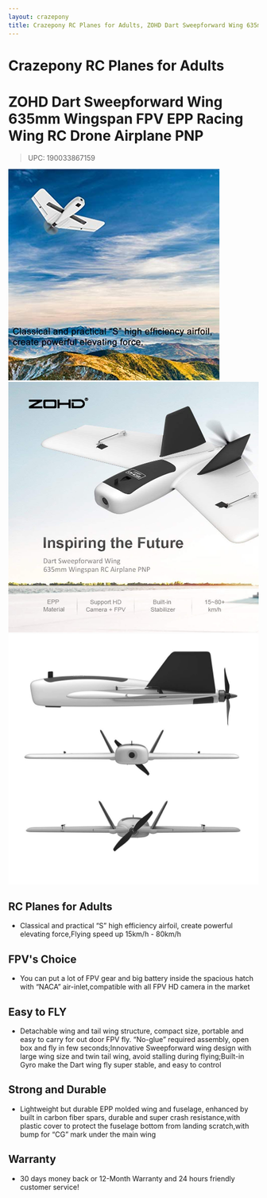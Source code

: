 ```yaml
---
layout: crazepony
title: Crazepony RC Planes for Adults, ZOHD Dart Sweepforward Wing 635mm Wingspan FPV EPP Racing Wing RC Drone Airplane PNP
---
```


          
		     
			 
# Crazepony RC Planes for Adults
# ZOHD Dart Sweepforward Wing 635mm Wingspan FPV EPP Racing Wing RC Drone Airplane PNP
> UPC: 190033867159 

  ![](/assets/img/FPV-WING-1.jpg)
  ![](/assets/img/FPV-WING-2.jpg)
  ![](/assets/img/FPV-WING-3.jpg)

## RC Planes for Adults
+ Classical and practical “S” high efficiency airfoil, create powerful elevating force,Flying speed up 15km/h - 80km/h

## FPV's Choice
+ You can put a lot of FPV gear and big battery inside the spacious hatch with “NACA” air-inlet,compatible with all FPV HD camera in the market

## Easy to FLY
+ Detachable wing and tail wing structure, compact size, portable and easy to carry for out door FPV fly. “No-glue” required assembly, open box and fly in few seconds;Innovative Sweepforward wing design with large wing size and twin tail wing, avoid stalling during flying;Built-in Gyro make the Dart wing fly super stable, and easy to control

## Strong and Durable
+ Lightweight but durable EPP molded wing and fuselage, enhanced by built in carbon fiber spars, durable and super crash resistance,with plastic cover to protect the fuselage bottom from landing scratch,with bump for “CG” mark under the main wing

## Warranty
+ 30 days money back or 12-Month Warranty and 24 hours friendly customer service!
